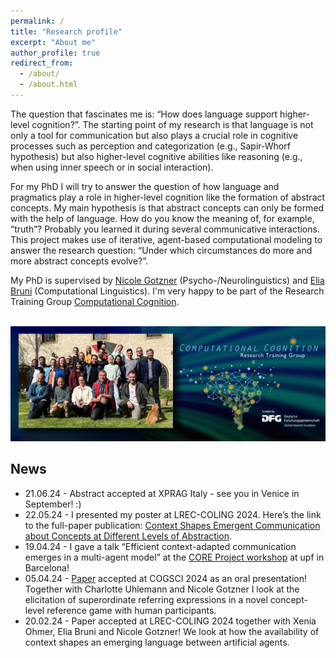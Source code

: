 ```yaml
---
permalink: /
title: "Research profile"
excerpt: "About me"
author_profile: true
redirect_from: 
  - /about/
  - /about.html
---
```


The question that fascinates me is: “How does language support higher-level cognition?”. The starting point of my research is that language is not only a tool for communication but also plays a crucial role in cognitive processes such as perception and categorization (e.g., Sapir-Whorf hypothesis) but also higher-level cognitive abilities like reasoning (e.g., when using inner speech or in social interaction).

For my PhD I will try to answer the question of how language and pragmatics play a role in higher-level cognition like the formation of abstract concepts. My main hypothesis is that abstract concepts can only be formed with the help of language. How do you know the meaning of, for example, “truth”? Probably you learned it during several communicative interactions.
This project makes use of iterative, agent-based computational modeling to answer the research question: “Under which circumstances do more and more abstract concepts evolve?”.

My PhD is supervised by [Nicole Gotzner](https://sites.google.com/view/nicolegotzner/home) (Psycho-/Neurolinguistics) and [Elia Bruni](https://eliabruni.github.io/) (Computational Linguistics). I'm very happy to be part of the Research Training Group [Computational Cognition](https://www.comco.uni-osnabrueck.de/). 

<br/><img src='/images/ComCo_Titel_webpage_Gruppenfoto_FINAL.jpg'>

## News
* 21.06.24 - Abstract accepted at XPRAG Italy - see you in Venice in September! :)
* 22.05.24 - I presented my poster at LREC-COLING 2024. Here’s the link to the full-paper publication: [Context Shapes Emergent Communication about Concepts at Different Levels of Abstraction](https://aclanthology.org/2024.lrec-main.339.pdf).
* 19.04.24 - I gave a talk “Efficient context-adapted communication emerges in a multi-agent model” at the [CORE Project workshop](https://www.upf.edu/web/glif/2024-core-workshop) at upf in Barcelona!
* 05.04.24 - [Paper](https://osf.io/cv74u) accepted at COGSCI 2024 as an oral presentation! Together with Charlotte Uhlemann and Nicole Gotzner I look at the elicitation of superordinate referring expressions in a novel concept-level reference game with human participants.
* 20.02.24 - Paper accepted at LREC-COLING 2024 together with Xenia Ohmer, Elia Bruni and Nicole Gotzner! We look at how the availability of context shapes an emerging language between artificial agents.